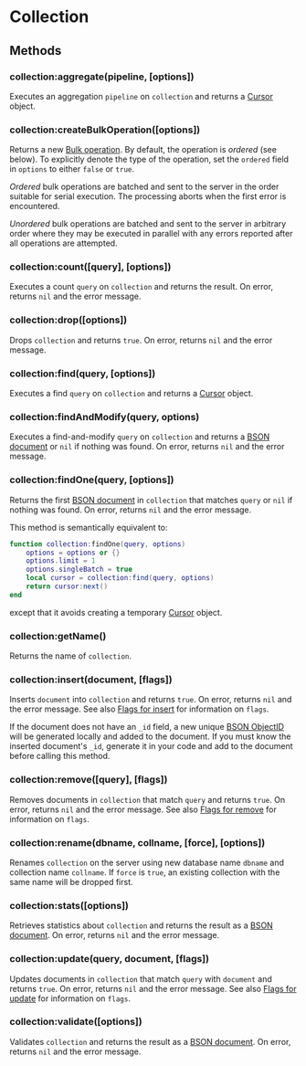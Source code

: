 Collection
==========

Methods
-------

### collection:aggregate(pipeline, [options])
Executes an aggregation `pipeline` on `collection` and returns a [Cursor] object.

### collection:createBulkOperation([options])
Returns a new [Bulk operation]. By default, the operation is _ordered_ (see below). To explicitly
denote the type of the operation, set the `ordered` field in `options` to either `false` or `true`.

_Ordered_ bulk operations are batched and sent to the server in the order suitable for serial
execution. The processing aborts when the first error is encountered.

_Unordered_ bulk operations are batched and sent to the server in arbitrary order where they may
be executed in parallel with any errors reported after all operations are attempted.

### collection:count([query], [options])
Executes a count `query` on `collection` and returns the result. On error, returns `nil` and the
error message.

### collection:drop([options])
Drops `collection` and returns `true`. On error, returns `nil` and the error message.

### collection:find(query, [options])
Executes a find `query` on `collection` and returns a [Cursor] object.

### collection:findAndModify(query, options)
Executes a find-and-modify `query` on `collection` and returns a [BSON document] or `nil` if nothing
was found. On error, returns `nil` and the error message.

### collection:findOne(query, [options])
Returns the first [BSON document] in `collection` that matches `query` or `nil` if nothing was found.
On error, returns `nil` and the error message.

This method is semantically equivalent to:

```Lua
function collection:findOne(query, options)
    options = options or {}
    options.limit = 1
    options.singleBatch = true
    local cursor = collection:find(query, options)
    return cursor:next()
end
```

except that it avoids creating a temporary [Cursor] object.

### collection:getName()
Returns the name of `collection`.

### collection:insert(document, [flags])
Inserts `document` into `collection` and returns `true`. On error, returns `nil` and the error
message. See also [Flags for insert] for information on `flags`.

If the document does not have an `_id` field, a new unique [BSON ObjectID][BSON type] will be
generated locally and added to the document. If you must know the inserted document's `_id`,
generate it in your code and add to the document before calling this method.

### collection:remove([query], [flags])
Removes documents in `collection` that match `query` and returns `true`. On error, returns `nil`
and the error message. See also [Flags for remove] for information on `flags`.

### collection:rename(dbname, collname, [force], [options])
Renames `collection` on the server using new database name `dbname` and collection name `collname`.
If `force` is `true`, an existing collection with the same name will be dropped first.

### collection:stats([options])
Retrieves statistics about `collection` and returns the result as a [BSON document]. On error,
returns `nil` and the error message.

### collection:update(query, document, [flags])
Updates documents in `collection` that match `query` with `document` and returns `true`. On error,
returns `nil` and the error message. See also [Flags for update] for information on `flags`.

### collection:validate([options])
Validates `collection` and returns the result as a [BSON document]. On error, returns `nil` and
the error message.


[BSON document]: bson.md
[BSON type]: bsontype.md
[Bulk operation]: bulkoperation.md
[Cursor]: cursor.md
[Flags for insert]: flags.md#flags-for-insert
[Flags for remove]: flags.md#flags-for-remove
[Flags for update]: flags.md#flags-for-update
